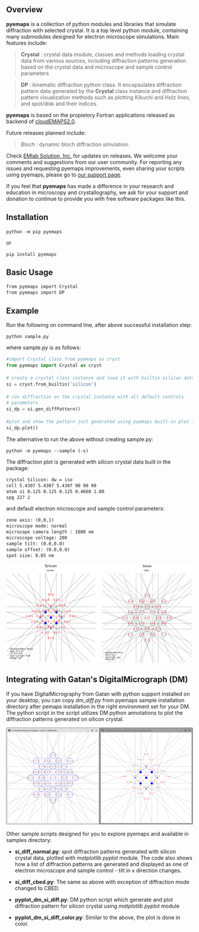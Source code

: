 ## Overview
__pyemaps__ is a collection of python modules and libraries that simulate
diffraction with selected crystal. It is a top level python module, containing many submodules designed for electron microscope simulations. Main features include:

>**Crystal** : crystal data module, classes and methods loading crystal data from various sources, including diffraction patterns generation based on the crystal data and microscope and sample control parameters

>**DP** : kinematic diffraction python class. It encapsulates diffraction pattern data generated by the __Crystal__ class instance and diffraction pattern visualization methods such as plotting Kikuchi and Holz lines, and spot/disk and their indices. 

__pyemaps__ is based on the propietory Fortran applications released as backend of [cloudEMAPS2.0](https://emaps.emlabsolutions.com). 

Future releases planned include:

>*Bloch* : dynamic bloch diffraction simulation.

Check [EMlab Solution, Inc.](https://www.emlabsolutions.com) for updates on releases. We welcome your comments and suggestions from our user community. For reporting any issues and requesting pyemaps improvements, even sharing your scripts using pyemaps, please go to [our support page](https://www.emlabsolutions.com/contact/). 

If you feel that __pyemaps__ has made a difference in your research and education in microscopy and crystallography, we ask for your support and donation to continue to provide you with free software packages like this.   

## Installation

```
python -m pip pyemaps
```
or
 ```
 pip install pyemaps
 ```

## Basic Usage

```
from pyemaps import Crystal
from pyemaps import DP
```

## Example

Run the following on command line, after above successful installation step:

```
python sample.py
```

where sample.py is as follows:

```python
#import Crystal class from pyemaps as cryst
from pyemaps import Crystal as cryst

# create a crystal class instance and load it with builtin silican data
si = cryst.from_builtin('silicon')

# run diffraction on the crystal instance with all default controls
# parameters
si_dp = si.gen_diffPattern()

#plot and show the pattern just generated using pyemaps built-in plot function
si_dp.plot()
```

The alternative to run the above without creating sample.py:
```
python -m pyemaps --sample (-s)
```

The diffraction plot is generated with silicon crystal data built in the package:

```
crystal Silicon: dw = iso
cell 5.4307 5.4307 5.4307 90 90 90
atom si 0.125 0.125 0.125 0.4668 1.00
spg 227 2
```

and default electron microscope and sample control parameters:

```
zone axis: (0,0,1)
microscope mode: normal
microcope camera length : 1000 nm
microscope voltage: 200
sample tilt: (0.0,0.0)
sample offset: (0.0,0.0)
spot size: 0.05 nm
```



![](https://github.com/emlab-solutions/imagepypy/raw/main/kdiff_si.png?raw=True "Kinematic diffraction for silicon")

## Integrating with Gatan's DigitalMicrograph (DM)
If you have DigitalMicrography from Gatan with python support installed on your desktop, you can copy _dm_diff.py_ from pyemaps sample installation directory after pemaps installation in the right environment set for your DM. The python script in the script utilizes DM python annotations to plot the diffraction patterns generated on silicon crystal.


![](https://github.com/emlab-solutions/imagepypy/blob/main/kdiff_si_dm.png?raw=True "Kinematic diffraction for silicon python script dm_diff.py")

Other sample scripts designed for you to explore pyemaps and available in samples directory:
* __si_diff_normal.py__: spot diffraction patterns generated with silicon crystal data, plotted with _matplotlib pyplot_ module. The code also shows how a list of diffraction patterns are generated and displayed as one of electron microscope and sample control - tilt in x direction changes.

* __si_diff_cbed.py__: The same as above with exception of diffraction mode changed to CBED.

* __pyplot_dm_si_diff.py__: DM python script which generate and plot diffraction pattern for silicon crystal using _matplotlib pyplot_ module

* __pyplot_dm_si_diff_color.py__: Similar to the above, the plot is done in color.

